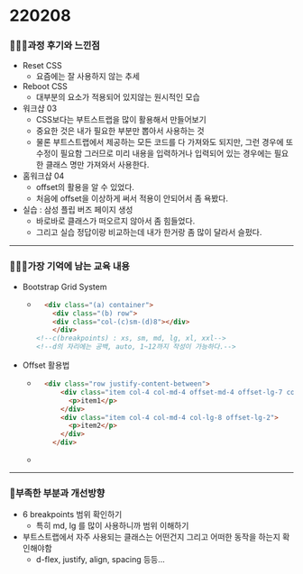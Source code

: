 

# 220208

### 👨🏼‍🏫과정 후기와 느낀점

- Reset CSS
  - 요즘에는 잘 사용하지 않는 추세
- Reboot CSS
  - 대부분의 요소가 적용되어 있지않는 원시적인 모습
- 워크샵 03
  - CSS보다는 부트스트랩을 많이 활용해서 만들어보기
  - 중요한 것은 내가 필요한 부분만 뽑아서 사용하는 것
  - 물론 부트스트랩에서 제공하는 모든 코드를 다 가져와도 되지만, 그런 경우에 또 수정이 필요함 그러므로 미리 내용을 입력하거나 입력되어 있는 경우에는 필요한 클래스 명만 가져와서 사용한다.
- 홈워크샵 04
  - offset의 활용을 알 수 있었다.
  - 처음에 offset을 이상하게 써서 적용이 안되어서 좀 욕봤다.
- 실습 : 삼성 플립 버즈 페이지 생성
  - 바로바로 클래스가 떠오르지 않아서 좀 힘들었다.
  - 그리고 실습 정답이랑 비교하는데 내가 한거랑 좀 많이 달라서 슬펐다.


---

### 💁🏼‍♂️가장 기억에 남는 교육 내용

- Bootstrap Grid System

  - ```html
      <div class="(a) container">
        <div class="(b) row">
        <div class="col-(c)sm-(d)8"></div> 
        </div>
    <!--c(breakpoints) : xs, sm, md, lg, xl, xxl-->
    <!--d의 자리에는 공백, auto, 1~12까지 작성이 가능하다.-->
    ```
  
- Offset 활용법

  - ```html
      <div class="row justify-content-between">
          <div class="item col-4 col-md-4 offset-md-4 offset-lg-7 col-lg-5 ">
            <p>item1</p>
          </div>
          <div class="item col-4 col-md-4 col-lg-8 offset-lg-2">
            <p>item2</p>
          </div>
        </div>
    ```

  - 

---

### 💫부족한 부분과 개선방향

- 6 breakpoints 범위 확인하기
  - 특히 md, lg 를 많이 사용하니까 범위 이해하기
- 부트스트랩에서 자주 사용되는 클래스는 어떤건지 그리고 어떠한 동작을 하는지 확인해야함
  - d-flex, justify,  align, spacing 등등...
